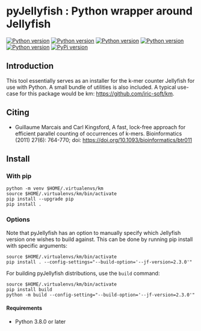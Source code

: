 pyJellyfish : Python wrapper around Jellyfish
=============================================

[![Python version][py3.8-image]][py3.8-link]
[![Python version][py3.9-image]][py3.9-link]
[![Python version][py3.10-image]][py3.10-link]
[![Python version][py3.11-image]][py3.11-link]
[![Python version][py3.12-image]][py3.12-link]
[![PyPi version][pypi-image]][pypi-link]

Introduction
------------

This tool essentially serves as an installer for the k-mer counter Jellyfish
for use with Python. A small bundle of utilities is also included. A typical
use-case for this package would be km: <https://github.com/iric-soft/km>.

Citing
------

-   Guillaume Marcais and Carl Kingsford, A fast, lock-free approach for
    efficient parallel counting of occurrences of k-mers. Bioinformatics
    (2011) 27(6): 764-770; doi:
    <https://doi.org/10.1093/bioinformatics/btr011>

Install
-------

### With pip

``` {.sourceCode .shell}
python -m venv $HOME/.virtualenvs/km
source $HOME/.virtualenvs/km/bin/activate
pip install --upgrade pip
pip install .
```

### Options

Note that pyJellyfish has an option to manually specify which
Jellyfish version one wishes to build against. This can be done by
running pip install with specific arguments:

``` {.sourceCode .shell}
source $HOME/.virtualenvs/km/bin/activate
pip install . --config-settings="--build-option='--jf-version=2.3.0'"
```

For building pyJellyfish distributions, use the `build` command:

``` {.sourceCode .shell}
source $HOME/.virtualenvs/km/bin/activate
pip install build
python -m build --config-setting="--build-option='--jf-version=2.3.0'"
```

#### Requirements

-   Python 3.8.0 or later

[py3.8-image]: https://img.shields.io/badge/python-3.8-blue.svg
[py3.8-link]: https://www.python.org/downloads/release/python-380
[py3.9-image]: https://img.shields.io/badge/python-3.9-blue.svg
[py3.9-link]: https://www.python.org/downloads/release/python-390
[py3.10-image]: https://img.shields.io/badge/python-3.10-blue.svg
[py3.10-link]: https://www.python.org/downloads/release/python-3100
[py3.11-image]: https://img.shields.io/badge/python-3.11-blue.svg
[py3.11-link]: https://www.python.org/downloads/release/python-3110
[py3.12-image]: https://img.shields.io/badge/python-3.12-blue.svg
[py3.12-link]: https://www.python.org/downloads/release/python-3120

[pypi-image]: https://img.shields.io/pypi/v/pyjellyfish.svg
[pypi-link]: https://pypi.python.org/pypi/pyjellyfish
